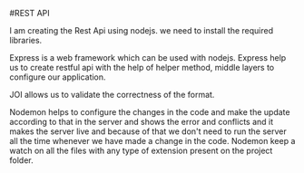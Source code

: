 #REST API


I am creating the Rest Api using nodejs.
we need to install the required libraries.

Express is a web framework which can be used with nodejs.  Express help us to create restful api with the help of helper method, middle layers to configure our application.

JOI allows us to validate the correctness of the format.

Nodemon helps to configure the changes in the code and make the update according to that in the server and shows the error and conflicts and it makes the server live and because of that we don't need to run the server all the time whenever we have made a change in the code.
Nodemon keep a watch on all the files with any type of extension present on the project folder.
